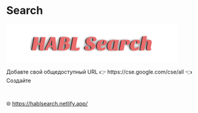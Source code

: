 # Search

<img height="100" src="HABL Search.png" id="cse-logo" alt="HABL Saerch">
    <p>
        Добавте свой общедоступный URL 👉 https://cse.google.com/cse/all 👈 Создайте
    </p>
<pre>
<script async src="Свой общедоступный URL"></script>
</pre>
    




🌐 https://hablsearch.netlify.app/
